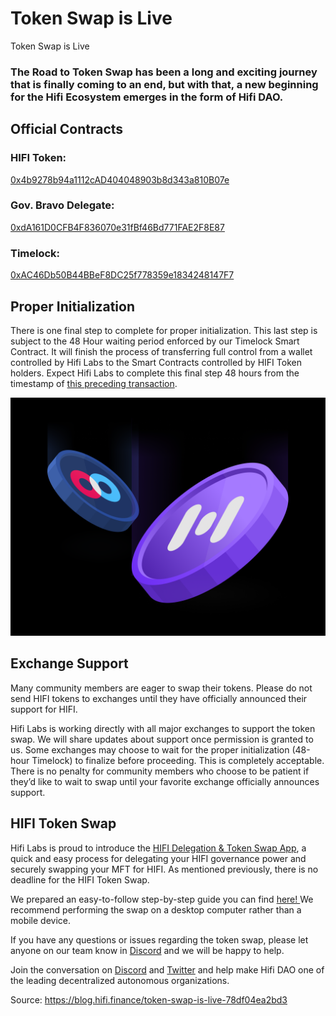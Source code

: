 
# Token Swap is Live

Token Swap is Live

### The Road to Token Swap has been a long and exciting journey that is finally coming to an end, but with that, a new beginning for the Hifi Ecosystem emerges in the form of Hifi DAO.

## Official Contracts

### HIFI Token:

[0x4b9278b94a1112cAD404048903b8d343a810B07e](https://etherscan.io/address/0x4b9278b94a1112cAD404048903b8d343a810B07e)

### Gov. Bravo Delegate:

[0xdA161D0CFB4F836070e31fBf46Bd771FAE2F8E87](https://etherscan.io/address/0xda161d0cfb4f836070e31fbf46bd771fae2f8e87)

### Timelock:

[0xAC46Db50B44BBeF8DC25f778359e1834248147F7](https://etherscan.io/address/0xAC46Db50B44BBeF8DC25f778359e1834248147F7)

## Proper Initialization

There is one final step to complete for proper initialization. This last step is subject to the 48 Hour waiting period enforced by our Timelock Smart Contract. It will finish the process of transferring full control from a wallet controlled by Hifi Labs to the Smart Contracts controlled by HIFI Token holders. Expect Hifi Labs to complete this final step 48 hours from the timestamp of [this preceding transaction](https://etherscan.io/tx/0x54ca5190426424d808b72c02c1295cb39342f609ee9f879b55b2e268e380e251).

![](../images/2022-12-06_token-swap-is-live/1_kr0jlw7TB4Z3khRD0l5T6g.png)

## Exchange Support

Many community members are eager to swap their tokens. Please do not send HIFI tokens to exchanges until they have officially announced their support for HIFI.

Hifi Labs is working directly with all major exchanges to support the token swap. We will share updates about support once permission is granted to us. Some exchanges may choose to wait for the proper initialization (48-hour Timelock) to finalize before proceeding. This is completely acceptable. There is no penalty for community members who choose to be patient if they’d like to wait to swap until your favorite exchange officially announces support.

## HIFI Token Swap

Hifi Labs is proud to introduce the [HIFI Delegation & Token Swap App](https://swap.hifi.finance/#/), a quick and easy process for delegating your HIFI governance power and securely swapping your MFT for HIFI. As mentioned previously, there is no deadline for the HIFI Token Swap.

We prepared an easy-to-follow step-by-step guide you can find [here! ](https://blog.hifi.finance/hifi-token-swap-tutorial-210fe5fcdc8d)We recommend performing the swap on a desktop computer rather than a mobile device.

If you have any questions or issues regarding the token swap, please let anyone on our team know in [Discord](https://discord.com/invite/mhtSRz6) and we will be happy to help.

Join the conversation on [Discord](https://discord.com/invite/mhtSRz6) and [Twitter](https://twitter.com/hififinance) and help make Hifi DAO one of the leading decentralized autonomous organizations.


Source: https://blog.hifi.finance/token-swap-is-live-78df04ea2bd3
